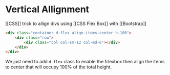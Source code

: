 # Vertical Allignment
[[CSS]] trick to allign divs using [[CSS Flex Box]] with [[Bootstrap]]
```html
<div class="container d-flex align-items-center h-100">
	<div class="row">
		<div class="col col-sm-12 col-md-6"></div>
	</div>
</div>
```

We just need to add `d-flex` class to enable the frlexbox then align the items to center that will occupy 100% of the total height.

